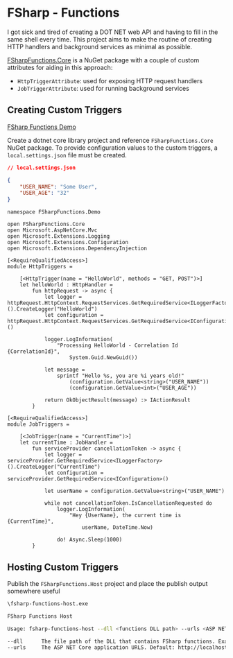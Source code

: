 # FSharp - Functions

I got sick and tired of creating a DOT NET web API and having to fill in the same shell every time. This project aims to make the routine of creating HTTP handlers and background services as minimal as possible.

[FSharpFunctions.Core](https://www.nuget.org/packages/FSharpFunctions.Core/1.0.2) is a NuGet package with a couple of custom attributes for aiding in this approach:

* `HttpTriggerAttribute`: used for exposing HTTP request handlers
* `JobTriggerAttribute`: used for running background services

## Creating Custom Triggers

[FSharp Functions Demo](https://github.com/AlbertoDePena/FSharpFunctions/tree/master/FSharpFunctions.Demo)

Create a dotnet core library project and reference `FSharpFunctions.Core` NuGet package. To provide configuration values to the custom triggers, a `local.settings.json` file must be created.

```JSON
// local.settings.json

{
    "USER_NAME": "Some User",
    "USER_AGE": "32"
}
```

```F#
namespace FSharpFunctions.Demo

open FSharpFunctions.Core
open Microsoft.AspNetCore.Mvc
open Microsoft.Extensions.Logging
open Microsoft.Extensions.Configuration
open Microsoft.Extensions.DependencyInjection

[<RequireQualifiedAccess>]
module HttpTriggers =

    [<HttpTrigger(name = "HelloWorld", methods = "GET, POST")>]
    let helloWorld : HttpHandler =
        fun httpRequest -> async {
            let logger = httpRequest.HttpContext.RequestServices.GetRequiredService<ILoggerFactory>().CreateLogger("HelloWorld")
            let configuration = httpRequest.HttpContext.RequestServices.GetRequiredService<IConfiguration>()

            logger.LogInformation(
                "Processing HelloWorld - Correlation Id {CorrelationId}", 
                    System.Guid.NewGuid())

            let message =
                sprintf "Hello %s, you are %i years old!" 
                    (configuration.GetValue<string>("USER_NAME"))
                    (configuration.GetValue<int>("USER_AGE"))

            return OkObjectResult(message) :> IActionResult
        }

[<RequireQualifiedAccess>]
module JobTriggers =

    [<JobTrigger(name = "CurrentTime")>]
    let currentTime : JobHandler =
        fun serviceProvider cancellationToken -> async {
            let logger = serviceProvider.GetRequiredService<ILoggerFactory>().CreateLogger("CurrentTime")
            let configuration = serviceProvider.GetRequiredService<IConfiguration>()

            let userName = configuration.GetValue<string>("USER_NAME")

            while not cancellationToken.IsCancellationRequested do
                logger.LogInformation(
                    "Hey {UserName}, the current time is {CurrentTime}", 
                        userName, DateTime.Now)

                do! Async.Sleep(1000)
        }
```

## Hosting Custom Triggers

Publish the `FSharpFunctions.Host` project and place the publish output somewhere useful

```bash
\fsharp-functions-host.exe

FSharp Functions Host

Usage: fsharp-functions-host --dll <functions DLL path> --urls <ASP NET Core URLS>

--dll      The file path of the DLL that contains FSharp functions. Example: .\MyFunctions.dll
--urls     The ASP NET Core application URLS. Default: http://localhost:5000
```